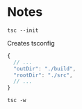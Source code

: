 # Notes

```
tsc --init
```
Creates tsconfig

```js
{
  // ...
  "outDir": "./build",
  "rootDir": "./src", 
  // ...
}
```

```
tsc -w
```

